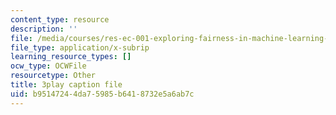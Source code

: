 ```yaml
---
content_type: resource
description: ''
file: /media/courses/res-ec-001-exploring-fairness-in-machine-learning-for-international-development-spring-2020/b95147244da75985b6418732e5a6ab7c_3f98wYIWsN0.vtt
file_type: application/x-subrip
learning_resource_types: []
ocw_type: OCWFile
resourcetype: Other
title: 3play caption file
uid: b9514724-4da7-5985-b641-8732e5a6ab7c
---
```

